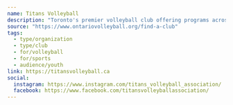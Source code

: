 ```yaml
---
name: Titans Volleyball
description: "Toronto's premier volleyball club offering programs across the GTA"
source: "https://www.ontariovolleyball.org/find-a-club"
tags:
  - type/organization
  - type/club
  - for/volleyball
  - for/sports
  - audience/youth
link: https://titansvolleyball.ca
social:
  instagram: https://www.instagram.com/titans_volleyball_association/
  facebook: https://www.facebook.com/titansvolleyballassociation/
---
```

